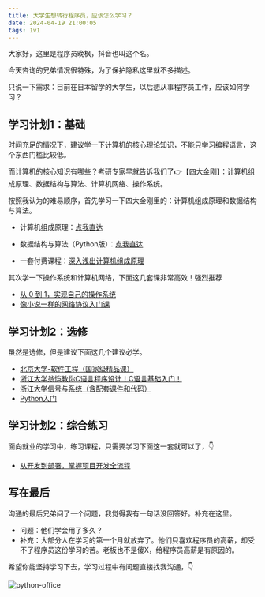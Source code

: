 ```yaml
---
title: 大学生想转行程序员，应该怎么学习？
date: 2024-04-19 21:00:05
tags: 1v1
---
```


大家好，这里是程序员晚枫，抖音也叫这个名。

今天咨询的兄弟情况很特殊，为了保护隐私这里就不多描述。

只说一下需求：目前在日本留学的大学生，以后想从事程序员工作，应该如何学习？

## 学习计划1：基础

时间充足的情况下，建议学一下计算机的核心理论知识，不能只学习编程语言，这个东西门槛比较低。

而计算机的核心知识有哪些？考研专家早就告诉我们了👉【四大金刚】：计算机组成原理、数据结构与算法、计算机网络、操作系统。

按照我认为的难易顺序，首先学习一下四大金刚里的：计算机组成原理和数据结构与算法。

- 计算机组成原理：[点我直达](https://www.bilibili.com/video/BV1t4411e7LH/?spm_id_from=333.337.search-card.all.click)
- 数据结构与算法（Python版）：[点我直达](https://www.bilibili.com/video/BV1VC4y1x7uv/?spm_id_from=333.337.search-card.all.click)

- 一套付费课程：[深入浅出计算机组成原理](http://gk.link/a/11bhl)

其次学一下操作系统和计算机网络，下面这几套课非常高效！强烈推荐

- [从 0 到 1，实现自己的操作系统](http://gk.link/a/11wj6)
- [像小说一样的网络协议入门课](http://gk.link/a/120eQ)

## 学习计划2：选修

虽然是选修，但是建议下面这几个建议必学。

- [北京大学-软件工程（国家级精品课）](https://www.bilibili.com/video/BV1Vt411V72G/?spm_id_from=333.337.search-card.all.click&vd_source=ca20bb8763fcb18660aa74d7a87234fa)
- [浙江大学翁恺教你C语言程序设计！C语言基础入门！](https://www.bilibili.com/video/BV1dr4y1n7vA/)
- [浙江大学信号与系统（含配套课件和代码）](https://www.bilibili.com/video/BV1g94y1Q76G/?spm_id_from=333.337.search-card.all.click&vd_source=ca20bb8763fcb18660aa74d7a87234fa)
- [Python入门](https://www.python-office.com/course/50-python-office.html#%E8%A7%86%E9%A2%91%E6%95%99%E7%A8%8B)


## 学习计划2：综合练习

面向就业的学习中，练习课程，只需要学习下面这一套就可以了，👇

- [从开发到部署，掌握项目开发全流程](https://www.bilibili.com/video/BV1zi4y1t7YU)


## 写在最后


沟通的最后兄弟问了一个问题，我觉得我有一句话没回答好。补充在这里。

- 问题：他们学会用了多久？
- 补充：大部分人在学习的第一个月就放弃了。他们只喜欢程序员的高薪，却受不了程序员这份学习的苦。老板也不是傻X，给程序员高薪是有原因的。

希望你能坚持学习下去，学习过程中有问题直接找我沟通，👇

![python-office](https://cos.python-office.com/wechat/qr-code.jpg)





